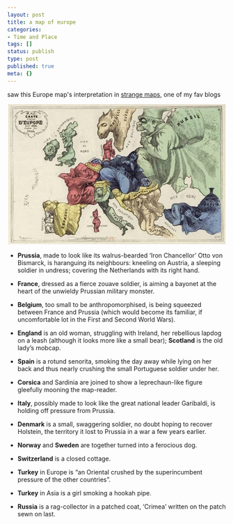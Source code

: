 ```yaml
---
layout: post
title: a map of europe
categories:
- Time and Place
tags: []
status: publish
type: post
published: true
meta: {}
---
```

saw this Europe map's interpretation in <a href="http://strangemaps.wordpress.com/2007/12/23/227/">strange maps</a>, one of my fav blogs
<p align="center"><img src="/img/europe_map_olden1.jpg" /></p>

<ul>
	<li>
<p align="left"><strong>Prussia</strong>, made to look like its walrus-bearded ‘Iron Chancellor’ Otto von Bismarck, is haranguing its neighbours: kneeling on Austria, a sleeping soldier in undress; covering the Netherlands with its right hand.</p>
</li>
	<li>
<p align="left"><strong>France</strong>, dressed as a fierce zouave soldier, is aiming a bayonet at the heart of the unwieldy Prussian military monster.</p>
</li>
	<li>
<p align="left"><strong>Belgium</strong>, too small to be anthropomorphised, is being squeezed between France and Prussia (which would become its familiar, if uncomfortable lot in the First and Second World Wars).</p>
</li>
	<li>
<p align="left"><strong>England</strong> is an old woman, struggling with Ireland, her rebellious lapdog on a leash (although it looks more like a small bear); <strong>Scotland</strong> is the old lady’s mobcap.</p>
</li>
	<li>
<p align="left"><strong>Spain</strong> is a rotund senorita, smoking the day away while lying on her back and thus nearly crushing the small Portuguese soldier under her.</p>
</li>
	<li>
<p align="left"><strong>Corsica</strong> and Sardinia are joined to show a leprechaun-like figure gleefully mooning the map-reader.</p>
</li>
	<li>
<p align="left"><strong>Italy</strong>, possibly made to look like the great national leader Garibaldi, is holding off pressure from Prussia.</p>
</li>
	<li>
<p align="left"><strong>Denmark</strong> is a small, swaggering soldier, no doubt hoping to recover Holstein, the territory it lost to Prussia in a war a few years earlier.</p>
</li>
	<li>
<p align="left"><strong>Norway</strong> and <strong>Sweden</strong> are together turned into a ferocious dog.</p>
</li>
	<li>
<p align="left"><strong>Switzerland</strong> is a closed cottage.</p>
</li>
	<li>
<p align="left"><strong>Turkey</strong> in Europe is “an Oriental crushed by the superincumbent pressure of the other countries”.</p>
</li>
	<li>
<p align="left"><strong>Turkey</strong> in Asia is a girl smoking a hookah pipe.</p>
</li>
	<li>
<p align="left"><strong>Russia</strong> is a rag-collector in a patched coat, ‘Crimea’ written on the patch sewn on last.</p>
</li>
</ul>
